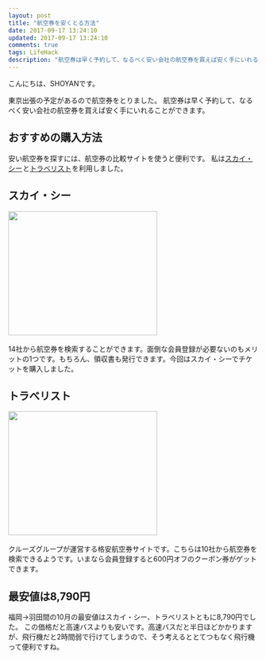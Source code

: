 ```yaml
---
layout: post
title: "航空券を安くとる方法"
date: 2017-09-17 13:24:10
updated: 2017-09-17 13:24:10
comments: true
tags: LifeHack
description: "航空券は早く予約して、なるべく安い会社の航空券を買えば安く手にいれることができます。今回はスカイ・シーとトラべリストを利用して航空券を購入しました。"
---
```


こんにちは、SHOYANです。

東京出張の予定があるので航空券をとりました。
航空券は早く予約して、なるべく安い会社の航空券を買えば安く手にいれることができます。

## おすすめの購入方法

安い航空券を探すには、航空券の比較サイトを使うと便利です。
私は<a href="https://px.a8.net/svt/ejp?a8mat=2TRBTF+BHSA7M+3UZC+61C2Q" target="_blank" rel="nofollow">スカイ・シー</a><img border="0" width="1" height="1" src="https://www17.a8.net/0.gif?a8mat=2TRBTF+BHSA7M+3UZC+61C2Q" alt="">と<a href="https://px.a8.net/svt/ejp?a8mat=2TRBTN+4S2ALU+2PPI+5YJRM" target="_blank" rel="nofollow">トラベリスト</a><img border="0" width="1" height="1" src="https://www19.a8.net/0.gif?a8mat=2TRBTN+4S2ALU+2PPI+5YJRM" alt="">を利用しました。

## スカイ・シー

<a href="https://px.a8.net/svt/ejp?a8mat=2TRBTF+BHSA7M+3UZC+5ZU29" target="_blank" rel="nofollow">
<img border="0" width="300" height="250" alt="" src="https://www22.a8.net/svt/bgt?aid=170916243695&wid=001&eno=01&mid=s00000018012001007000&mc=1"></a>
<img border="0" width="1" height="1" src="https://www15.a8.net/0.gif?a8mat=2TRBTF+BHSA7M+3UZC+5ZU29" alt="">

14社から航空券を検索することができます。面倒な会員登録が必要ないのもメリットの1つです。もちろん、領収書も発行できます。今回はスカイ・シーでチケットを購入しました。

## トラべリスト

<a href="https://px.a8.net/svt/ejp?a8mat=2TRBTN+4S2ALU+2PPI+65U41" target="_blank" rel="nofollow">
<img border="0" width="300" height="250" alt="" src="https://www27.a8.net/svt/bgt?aid=170916251289&wid=001&eno=01&mid=s00000012663001035000&mc=1"></a>
<img border="0" width="1" height="1" src="https://www10.a8.net/0.gif?a8mat=2TRBTN+4S2ALU+2PPI+65U41" alt="">

クルーズグループが運営する格安航空券サイトです。こちらは10社から航空券を検索できるようです。いまなら会員登録すると600円オフのクーポン券がゲットできます。

## 最安値は8,790円

福岡→羽田間の10月の最安値はスカイ・シー、トラべリストともに8,790円でした。
この価格だと高速バスよりも安いです。高速バスだと半日ほどかかりますが、飛行機だと2時間弱で行けてしまうので、そう考えるととてつもなく飛行機って便利ですね。
